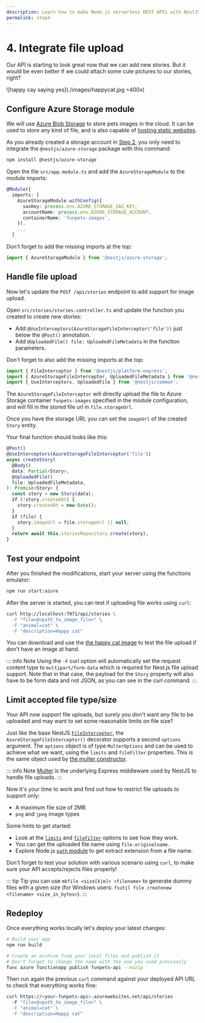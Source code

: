 ```yaml
---
description: Learn how to make Node.js serverless REST APIs with NestJS and Azure
permalink: step4
---
```


# 4. Integrate file upload

Our API is starting to look great now that we can add new stories. But it would be even better if we could attach some cute pictures to our stories, right?

![happy cay saying yes](./images/happycat.jpg =400x)

## Configure Azure Storage module

We will use [Azure Blob Storage](https://azure.microsoft.com/services/storage/blobs/?WT.mc_id=nitro-workshop-yolasors&ocid=aid2462702_ThankYou_DevComm&eventId=SnowcampWorkshop__J-5rEio2r5p) to store pets images in the cloud. It can be used to store any kind of file, and is also capable of [hosting static websites](https://docs.microsoft.com/azure/storage/blobs/storage-blob-static-website?WT.mc_id=nitro-workshop-yolasors&ocid=aid2462702_ThankYou_DevComm&eventId=SnowcampWorkshop__J-5rEio2r5p).

As you already created a storage account in [Step 2](/step2), you only need to integrate the `@nestjs/azure-storage` package with this command:

```sh
npm install @nestjs/azure-storage
```

Open the file `src/app.module.ts` and add the `AzureStorageModule` to the module imports:
```ts
@Module({
  imports: [
    AzureStorageModule.withConfig({
      sasKey: process.env.AZURE_STORAGE_SAS_KEY,
      accountName: process.env.AZURE_STORAGE_ACCOUNT,
      containerName: 'funpets-images',
    }),
    ...
  ]
```

Don't forget to add the missing imports at the top:
```ts
import { AzureStorageModule } from '@nestjs/azure-storage';
```

## Handle file upload

Now let's update the `POST /api/stories` endpoint to add support for image upload.

Open `src/stories/stories.controller.ts` and update the function you created to create new stories:
- Add `@UseInterceptors(AzureStorageFileInterceptor('file'))` just below the `@Post()` annotation.
- Add `@UploadedFile() file: UploadedFileMetadata` in the function parameters.

Don't forget to also add the missing imports at the top:
```ts
import { FileInterceptor } from '@nestjs/platform-express';
import { AzureStorageFileInterceptor, UploadedFileMetadata } from '@nestjs/azure-storage';
import { UseInterceptors, UploadedFile } from '@nestjs/common';
```

The `AzureStorageFileInterceptor` will directly upload the file to Azure Storage container `funpets-images` specified in the module configuration, and will fill in the stored file url in `file.storageUrl`.

Once you have the storage URL you can set the `imageUrl` of the created `Story` entity.

Your final function should looks like this:

```ts
@Post()
@UseInterceptors(AzureStorageFileInterceptor('file'))
async createStory(
  @Body()
  data: Partial<Story>,
  @UploadedFile()
  file: UploadedFileMetadata,
): Promise<Story> {
  const story = new Story(data);
  if (!story.createdAt) {
    story.createdAt = new Date();
  }
  if (file) {
    story.imageUrl = file.storageUrl || null;
  }
  return await this.storiesRepository.create(story);
}
```

## Test your endpoint

After you finished the modifications, start your server using the functions emulator:

```sh
npm run start:azure
```

After the server is started, you can test if uploading file works using `curl`:

```sh
curl http://localhost:7071/api/stories \
  -F "file=@<path_to_image_file>" \
  -F "animal=cat" \
  -F "description=Happy cat"
```

You can download and use the [the happy cat image](#_4-integrate-file-upload) to test the file upload if don't have an image at hand.

::: info Note
Using the `-F` curl option will automatically set the request content type to `multipart/form-data` which is required for Nest.js file upload support. Note that in that case, the payload for the `Story` property will also have to be form data and not JSON, as you can see in the curl command.
:::

## Limit accepted file type/size

Your API now support file uploads, but surely you don't want *any* file to be uploaded and may want to set some reasonable limits on file size?

Just like the base NestJS [`FileInterceptor`](https://docs.nestjs.com/techniques/file-upload#basic-example), the `AzureStorageFileInterceptor()` decorator supports a second `options` argument. The `options` object is of type `MulterOptions` and can be used to achieve what we want, using the `limits` and `fileFilter` properties. This is the same object used by [the multer constructor](https://github.com/expressjs/multer#multeropts).

::: info Note
[Multer](https://github.com/expressjs/multer) is the underlying Express middleware used by NestJS to handle file uploads.
:::

Now it's your time to work and find out how to restrict file uploads to support only:
- A maximum file size of 2MB
- `png` and `jpeg` image types

Some hints to get started:
- Look at the [`limits`](https://github.com/expressjs/multer#limits) and [`fileFilter`](https://github.com/expressjs/multer#filefilter) options to see how they work.
- You can get the uploaded file name using `file.originalname`.
- Explore Node.js [`path` module](https://nodejs.org/api/path.html) to get extract extension from a file name.

Don't forget to test your solution with various scenario using `curl`, to make sure your API accepts/rejects files properly!

::: tip Tip
you can use `mkfile <size[k|m]> <filename>` to generate dummy files with a given size (for Windows users: `fsutil file createnew <filename> <size_in_bytes>`).
:::

## Redeploy

Once everything works locally let's deploy your latest changes:

```sh
# Build your app
npm run build

# Create an archive from your local files and publish it
# Don't forget to change the name with the one you used previously
func azure functionapp publish funpets-api --nozip
```

Then run again the previous `curl` command against your deployed API URL to check that everything works fine:

```sh
curl https://<your-funpets-api>.azurewebsites.net/api/stories
  -F "file=@<path_to_image_file>" \
  -F "animal=cat" \
  -F "description=Happy cat"
```
